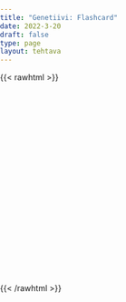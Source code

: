 ```yaml
---
title: "Genetiivi: Flashcard"
date: 2022-3-20
draft: false
type: page
layout: tehtava
---
```


{{< rawhtml >}}
<html>
 <body>
  <div id="cardArea"></div>
  <div id="lukumaara"></div>
  <div id="buttonArea" class="grid grid-cols-2"></div>
 </body>
</html>

<style>
html, body {
 margin: 0;
 padding: 0;
 -webkit-user-select: none;
 -moz-user-select: none;
 user-select: none;
}

#cardArea{
 width: 95%;
 height: 300px;
 margin:auto;
 margin-top:20px;
 position:relative;
 overflow:hidden;
}
.card{
 width: 100%;
 height: 300px;
 position: absolute;
 text-align: center;
 font-size: 1.3em;
 color: #efefef;
 cursor: pointer;
 padding: 1em;
 display: flex;
 justify-content: center;
 align-items: center;
}

#nextButton{
 width:90%;
 text-align:center;
 font-size: 1em;
 padding:10px;
 cursor:pointer;
 color:#efefef;
 margin:auto;
 background-color:#1F2937;
 border: 1px solid #000000;
 font: inherit;
}

#prevButton{
 width:90%;
 text-align:center;
 font-size: 1em;
 padding:10px;
 cursor:pointer;
 color:#efefef;
 margin:auto;
 background-color:#1F2937;
 border: 1px solid #000000;
 font: inherit;
}

#lukumaara{
  padding-top: .7em;
  padding-bottom: .7em;
  text-align: center;
  font-size: 1em;
}
</style>

<script> 
$(document).ready(function() {

  var currentQuestion = 0;
  var qbank = [
    ["Tämä on Travisin uusi Jaguar.", "Tämä on Travisin uusi Jaguar.<br>= This is Travis'(s) new Jaguar."],
    ["Auton vaihdelaatikko on rikki.", "Auton vaihdelaatikko on rikki.<br> = The gearbox of this car is broken."],
    ["Se on tämän auton uusi malli.", "Se on tämän auton uusi malli.<br>= It is the newest model of this car."],
    ["Joten Travis ja Jack käyttävät Jackin äidin autoa", "Joten Travis ja Jack käyttävät Jackin äidin autoa.<br>= So Travis and Jack are using / use Jack's mother's car / the car of Jack's mother"],
    ["Kahdella Sheilan ystävällä on syntymäpäivät samana päivänä", "Kahdella Sheilan ystävällä on syntymäpäivät samana päivänä.<br>= Two of Sheila's friends / Two friends of Sheila's have their birthdays on the same day"],
    ["Lauantaina he ajavat ystäviensä synttärijuhlille", "Lauantaina he ajavat ystäviensä synttärijuhlille.<br>= On Saturday they will drive to their friends' birthday party / the birthday party of their friends(')"],
    ["Et saa ottaa muiden lasten leluja kysymättä.","Et saa ottaa muiden lasten leluja kysymättä.<br>= You are not allowed to take other children’s toys / the toys of other children without asking."],
    ["Naisten maajoukkue voitti Tanskan.","Naisten maajoukkue voitti Tanskan.<br>= The women’s national football team beat Denmark."],
    ["Eläintenhoitaja laittoi ruokaa kaikkien eläinten häkkeihin.","Eläintenhoitaja laittoi ruokaa kaikkien eläinten häkkeihin.<br>= The animal keeper put food in all the animals’ cages / the cages of all the animals."],
    ["Kesäloman ensimmäinen päivä on opiskelijoiden vuoden suosikkipäivä.", "Kesäloman ensimmäinen päivä on opiskelijoiden vuoden suosikkipäivä.<br>= The first day of the summer holiday is the students’ favourite day of the year."],
    ["Tuo on lankoni uusi iPad.","Tuo on lankoni uusi iPad.<br>= That is my brother-in-law’s new iPad."],
    ["New York Cityn taksien väri on keltainen.","New York Cityn taksien väri on keltainen.<br>= The colour of New York City cabs is yellow."],
    ["Minun mielestäni Mona Lisa on maailman kaunein maalaus.", "Minun mielestäni Mona Lisa on maailman kaunein maalaus.<br>= I think that Mona Lisa is the most beautiful painting in the world / the world’s most beautiful painting."],
    ["Kaikkien koulujen rehtoreilla oli kokous.", "Kaikkien koulujen rehtoreilla oli kokous.<br>=  The principals of all the schools had a meeting."],
    ["Mennään Julialle!", "Mennään Julialle!<br>= Let’s go to Julia’s (place)"],
    ["Minä jään Thomasille tänä yönä.", "Minä jään Thomasille tänä yönä.<br>= I’m staying at Thomas’(s) (place) tonight."],
    ["Hän on Smitheillä tänään.", "Hän on Smitheillä tänään.<br>= He’s staying at the Smiths’ today."],
    ["He asuvat vain kivenheiton päässä.", "He asuvat vain kivenheiton päässä.<br>= They only live a stone’s throw away."],
    ["He nimesivät kissansa erään isänsä ystävän mukaan.", "He nimesivät kissansa erään isänsä ystävän mukaan.<br>= They named the cat after a friend of their father(‘s)."],
    ["Uskotko todellakin tuon hänen tarinansa?", "Uskotko todellakin tuon hänen tarinansa?<br>= Do you really believe that story of hers?"],
    ["Kuka tahansa Nickin ystävä on myös minun ystäväni.", "Kuka tahansa Nickin ystävä on myös minun ystäväni.<br>= Any friend of Nick’s is also a friend of mine."],
    ["Voittaja saa sadan euron arvosta kirjoja.", "Voittaja saa sadan euron arvosta kirjoja.<br>= The winner will get/receive a hundred euros’ worth of books."],
    ["Näin sen tämän päivän lehdestä.", "Näin sen tämän päivän lehdestä.<br> = I saw it in today’s newspaper."],
    ["Sinun täytyy todellakin tulla ensi perjantain juhliin!", "Sinun täytyy todellakin tulla ensi perjantain juhliin!<br>= You really must come to next Friday’s party!"],
    ["Se on kolmen tunnin matka.", "Se on kolmen tunnin matka.<br>= It is a three hours’ journey / a journey of three hours."],
    ["West Ham Unitedin pelaajat ovat pelaamassa Saksassa.", "West Ham Unitedin pelaajat ovat pelaamassa Saksassa.<br>= West Ham United’s players / The players of West Ham United are playing in Germany."],
    ["Kuulimme Applen suunnitelmista konferenssissa.", "Kuulimme Applen suunnitelmista konferenssissa.<br>= We heard about Apple’s plans / the plans of Apple in the conference."],
    ["Sarvikuonon poikanen on erittäin suloinen.", "Sarvikuonon poikanen on erittäin suloinen.<br>= The rhinoceros’s baby / The baby of the rhinoceros is very cute."],
    ["Onko tuo Miriamin läppäri? – Ei, se on Harryn.", "Onko tuo Miriamin läppäri? – Ei, se on Harryn.<br>= Is that Miriam’s laptop? – No, that’s Harry’s."],
    ["Tämä on minun puhelimeni ja tuo on Samin.", "Tämä on minun puhelimeni ja tuo on Samin.<br>= This is my phone and that is Sam’s."],
    ["Lautanen on liian lähellä pöydän reunaa.", "Lautanen on liian lähellä pöydän reunaa.<br>= The plate is too close to the edge of the table."],
    ["Kuka tuo on? – Se on vain eräs Maudin ystävä.", "Kuka tuo on? – Se on vain eräs Maudin ystävä.<br>= Who’s that? – It’s just a friend of Maud’s."],
    ["Tämä on Sally, parhaan ystäväni sisaren poikaystävän veljen tyttöystävä.", "Tämä on Sally, parhaan ystäväni sisaren poikaystävän veljen tyttöystävä.<br>= This is Sally, my best friend’s sister’s boyfriend’s brother’s girlfriend / the girlfriend of the brother of the boyfriend of the sister of my best friend / …"],
  ];

beginActivity();

  function beginActivity() {
    $("#cardArea").empty();
    $("#cardArea").append('<div id="card1" class="card">' + qbank[currentQuestion][0] + '</div>');
    $("#card1").css("background-color", "#1F2937");
    $("#lukumaara").empty();
    var korttia = document.createElement('div')
    	korttia.innerHTML = currentQuestion + 1 + " / " + qbank.length;
    	document.getElementById('lukumaara').appendChild(korttia);
   }   
      
    $("#cardArea").on("click", function() {
        var parentDiv = document.getElementById("cardArea");
        var childDiv = document.getElementById("card1");
        if (parentDiv.contains(childDiv)) {
        $("#cardArea").empty()
        $("#cardArea").append('<div id="card2" class="card">' + qbank[currentQuestion][1] + '</div>')
        $("#card2").css("background-color", "#00473c")
      	} else {
        $("#cardArea").empty()
        $("#cardArea").append('<div id="card1" class="card">' + qbank[currentQuestion][0] + '</div>')
        $("#card1").css("background-color", "#1F2937")
      }
      })

    $("#buttonArea").empty();
    $("#buttonArea").append('<div id="prevButton">Edellinen</div>');
    $("#prevButton").on("click", function() {
      if (currentQuestion > 0) {
        currentQuestion--;
        beginActivity();
      }
    })
    $("#buttonArea").append('<div id="nextButton">Seuraava</div>');
    $("#nextButton").on("click", function() {
      if (currentQuestion < qbank.length - 1) {
        currentQuestion++;
        beginActivity();
      }
    }); //click function
  } //beginactivity
);
</script>

{{< /rawhtml >}}